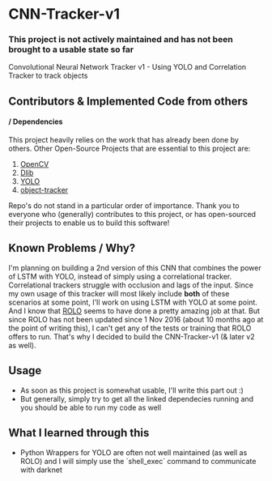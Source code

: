 # CNN-Tracker-v1
### This project is not actively maintained and has not been brought to a usable state so far
Convolutional Neural Network Tracker v1 - Using YOLO and Correlation Tracker to track objects

## Contributors & Implemented Code from others
#### / Dependencies
This project heavily relies on the work that has already been done by others. Other Open-Source Projects that are essential to this project are:

1. [OpenCV](https://github.com/opencv/opencv "OpenCV by opencv")
2. [Dlib](https://github.com/davisking/dlib "Dlib by davisking")
3. [YOLO](https://github.com/pjreddie/darknet "YOLO by pjreddie")
4. [object-tracker](https://github.com/bikz05/object-tracker "object-tracker by bikz05")

Repo's do not stand in a particular order of importance.
Thank you to everyone who (generally) contributes to this project, or has open-sourced their projects to enable us to build this software!


## Known Problems / Why?
I'm planning on building a 2nd version of this CNN that combines the power of LSTM with YOLO, instead of simply using a correlational tracker. Correlational trackers struggle with occlusion and lags of the input. Since my own usage of this tracker will most likely include **both** of these scenarios at some point, I'll work on using LSTM with YOLO at some point. And I know that [ROLO](https://github.com/Guanghan/ROLO "Recurrent YOLO") seems to have done a pretty amazing job at that. But since ROLO has not been updated since 1 Nov 2016 (about 10 months ago at the point of writing this), I can't get any of the tests or training that ROLO offers to run. That's why I decided to build the CNN-Tracker-v1 (& later v2 as well).


## Usage
- As soon as this project is somewhat usable, I'll write this part out :)
- But generally, simply try to get all the linked dependecies running and you should be able to run my code as well

## What I learned through this
- Python Wrappers for YOLO are often not well maintained (as well as ROLO) and I will simply use the ´shell_exec´ command to communicate with darknet
